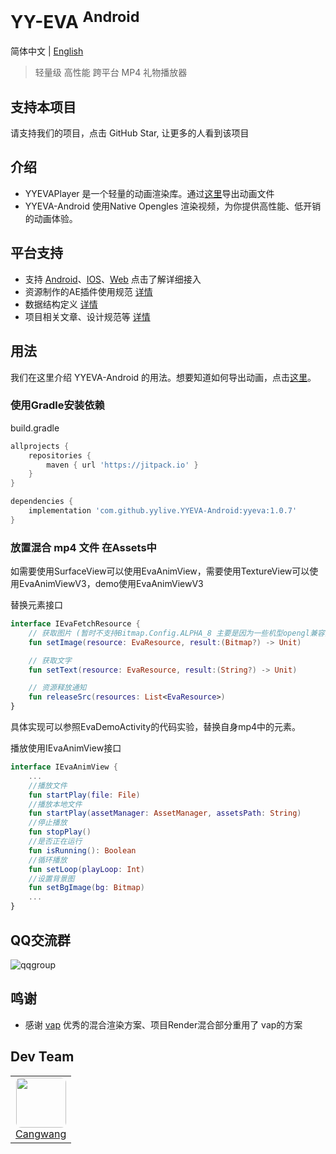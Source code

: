 # YY-EVA <sup>Android</sup>

简体中文 | [English](./README_en.md)

> 轻量级 高性能 跨平台 MP4 礼物播放器

## 支持本项目

请支持我们的项目，点击 GitHub Star, 让更多的人看到该项目

## 介绍

+ YYEVAPlayer 是一个轻量的动画渲染库。通过[这里](https://github.com/yylive/YYEVA/blob/main/YYEVA%E8%AE%BE%E8%AE%A1%E8%A7%84%E8%8C%83.md)导出动画文件
+ YYEVA-Android 使用Native Opengles 渲染视频，为你提供高性能、低开销的动画体验。

## 平台支持
+ 支持 [Android](https://github.com/yylive/YYEVA-Android)、[IOS](https://github.com/yylive/YYEVA-iOS)、[Web](https://github.com/yylive/YYEVA-Web)   点击了解详细接入   
+ 资源制作的AE插件使用规范 [详情](https://github.com/yylive/YYEVA/tree/main/AEP)
+ 数据结构定义 [详情](https://github.com/yylive/YYEVA/blob/main/%E6%95%B0%E6%8D%AE%E7%BB%93%E6%9E%84.md)
+ 项目相关文章、设计规范等 [详情](https://github.com/yylive/YYEVA)

## 用法

我们在这里介绍 YYEVA-Android 的用法。想要知道如何导出动画，点击[这里](https://github.com/yylive/YYEVA/blob/main/YYEVA%E8%AE%BE%E8%AE%A1%E8%A7%84%E8%8C%83.md)。

### 使用Gradle安装依赖
build.gradle
```groovy
allprojects {
	repositories {
		maven { url 'https://jitpack.io' }
	}
}
```

```groovy
dependencies {
	implementation 'com.github.yylive.YYEVA-Android:yyeva:1.0.7'
}
```

### 放置混合 mp4 文件 在Assets中
如需要使用SurfaceView可以使用EvaAnimView，需要使用TextureView可以使用EvaAnimViewV3，demo使用EvaAnimViewV3

替换元素接口
```kotlin
interface IEvaFetchResource {
    // 获取图片 (暂时不支持Bitmap.Config.ALPHA_8 主要是因为一些机型opengl兼容问题)
    fun setImage(resource: EvaResource, result:(Bitmap?) -> Unit)

    // 获取文字
    fun setText(resource: EvaResource, result:(String?) -> Unit)

    // 资源释放通知
    fun releaseSrc(resources: List<EvaResource>)
}
```
具体实现可以参照EvaDemoActivity的代码实验，替换自身mp4中的元素。

播放使用IEvaAnimView接口
```kotlin
interface IEvaAnimView {
    ...
    //播放文件
    fun startPlay(file: File)
    //播放本地文件
    fun startPlay(assetManager: AssetManager, assetsPath: String)
    //停止播放
    fun stopPlay()
    //是否正在运行
    fun isRunning(): Boolean
    //循环播放
    fun setLoop(playLoop: Int)
    //设置背景图
    fun setBgImage(bg: Bitmap)
    ...
}
```
 

## QQ交流群
![qqgroup](https://github.com/yylive/YYEVA/blob/main/img/qqgroup.png)

## 鸣谢 
+ 感谢 [vap](https://github.com/Tencent/vap) 优秀的混合渲染方案、项目Render混合部分重用了 vap的方案

## Dev Team
<table>
  <tbody>
    <tr>
      <td align="center" valign="top">
        <img style="border-radius:8px" width="80" height="80" src="https://avatars.githubusercontent.com/u/10419150?v=4">
        <br>
        <a href="https://github.com/cangwang">Cangwang</a>
      </td>
     </tr>
  </tbody>
</table>


 
